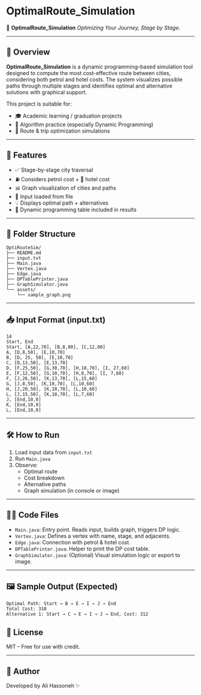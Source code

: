 # OptimalRoute_Simulation

🚀 **OptimalRoute_Simulation**
*Optimizing Your Journey, Stage by Stage.*

---

## 📌 Overview
**OptimalRoute_Simulation** is a dynamic programming–based simulation tool designed to compute the most cost-effective route between cities, considering both petrol and hotel costs. The system visualizes possible paths through multiple stages and identifies optimal and alternative solutions with graphical support.

This project is suitable for:
- 🎓 Academic learning / graduation projects
- 🧠 Algorithm practice (especially Dynamic Programming)
- 🚗 Route & trip optimization simulations

---

## 🧠 Features
- ✅ Stage-by-stage city traversal
- ⛽ Considers petrol cost + 🏨 hotel cost
- 📊 Graph visualization of cities and paths
- 📁 Input loaded from file
- 💡 Displays optimal path + alternatives
- 🧾 Dynamic programming table included in results

---

## 📂 Folder Structure
```
OptiRouteSim/
├── README.md
├── input.txt
├── Main.java
├── Vertex.java
├── Edge.java
├── DPTablePrinter.java
├── GraphSimulator.java
└── assets/
    └── sample_graph.png
```

---

## 📥 Input Format (input.txt)
```
14
Start, End
Start, [A,22,70], [B,8,80], [C,12,80]
A, [D,8,50], [E,10,70]
B, [D, 25, 50], [E,10,70]
C, [D,13,50], [E,13,70]
D, [F,25,50], [G,30,70], [H,18,70], [I, 27,60]
E, [F,12,50], [G,10,70], [H,8,70], [I, 7,60]
F, [J,26,50], [K,13,70], [L,15,60]
G, [J,8,50], [K,10,70], [L,10,60]
H, [J,20,50], [K,10,70], [L,10,60]
L, [J,15,50], [K,10,70], [L,7,60]
J, [End,10,0]
K, [End,10,0]
L, [End,10,0]
```

---

## 🛠️ How to Run
1. Load input data from `input.txt`
2. Run `Main.java`
3. Observe:
   - Optimal route
   - Cost breakdown
   - Alternative paths
   - Graph simulation (in console or image)

---

## 👨‍💻 Code Files
- `Main.java`: Entry point. Reads input, builds graph, triggers DP logic.
- `Vertex.java`: Defines a vertex with name, stage, and adjacents.
- `Edge.java`: Connection with petrol & hotel cost.
- `DPTablePrinter.java`: Helper to print the DP cost table.
- `GraphSimulator.java`: (Optional) Visual simulation logic or export to image.

---

## 🖼️ Sample Output (Expected)
```
Optimal Path: Start → B → E → I → J → End
Total Cost: 310
Alternative 1: Start → C → E → I → J → End, Cost: 312
```


## 📜 License
MIT – Free for use with credit.

---

## 🤝 Author
Developed by  Ali Hassoneh ✨
